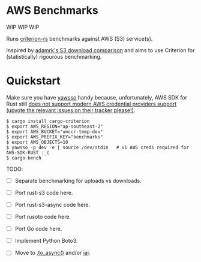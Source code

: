 # AWS Benchmarks

WIP WIP WIP

Runs [criterion-rs][criterion-rs] benchmarks against AWS (S3) service(s).

Inspired by [adamrk's S3 download comparison](https://github.com/adamrk/s3-download-comparison) 
and aims to use Criterion for (statistically) rigourous benchmarking.

# Quickstart

Make sure you have [yawsso][yawsso] handy because, unfortunately, AWS SDK for Rust still [does not support modern
AWS credential providers support (upvote the relevant issues on their tracker please!)][aws-sdk-rust-creds].

```
$ cargo install cargo-criterion
$ export AWS_REGION="ap-southeast-2"
$ export AWS_BUCKET="umccr-temp-dev"
$ export AWS_PREFIX_KEY="benchmarks"
$ export AWS_OBJECTS=10
$ yawsso -p dev -e | source /dev/stdin   # v1 AWS creds required for AWS-SDK-RUST :_(
$ cargo bench
```

TODO:

* [ ] Separate benchmarking for uploads vs downloads.
* [ ] Port rust-s3 code here.
* [ ] Port rust-s3-async code here.
* [ ] Port rusoto code here.
* [ ] Port Go code here.
* [ ] Implement Python Boto3.
* [ ] Move to [.to_async()](https://bheisler.github.io/criterion.rs/criterion/struct.Bencher.html#method.to_async) and/or
  [iai](https://github.com/bheisler/iai).
  

[criterion-rs]: https://crates.io/crates/criterion
[yawsso]: https://github.com/victorskl/yawsso
[aws-sdk-rust-creds]: https://github.com/awslabs/aws-sdk-rust/issues?page=2&q=is%3Aissue+is%3Aopen